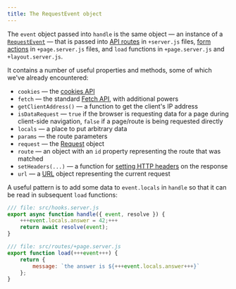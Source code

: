 ```yaml
---
title: The RequestEvent object
---
```


The `event` object passed into `handle` is the same object — an instance of a [`RequestEvent`](https://kit.svelte.dev/docs/types#public-types-requestevent) — that is passed into [API routes](get-handlers) in `+server.js` files, [form actions](the-form-element) in `+page.server.js` files, and `load` functions in `+page.server.js` and `+layout.server.js`.

It contains a number of useful properties and methods, some of which we've already encountered:

* `cookies` — the [cookies API](cookies)
* `fetch` — the standard [Fetch API](https://developer.mozilla.org/en-US/docs/Web/API/Fetch_API), with additional powers
* `getClientAddress()` — a function to get the client's IP address
* `isDataRequest` — `true` if the browser is requesting data for a page during client-side navigation, `false` if a page/route is being requested directly
* `locals` — a place to put arbitrary data
* `params` — the route parameters
* `request` — the [Request](https://developer.mozilla.org/en-US/docs/Web/API/Request) object
* `route` — an object with an `id` property representing the route that was matched
* `setHeaders(...)` — a function for [setting HTTP headers](headers) on the response
* `url` — a [URL](https://developer.mozilla.org/en-US/docs/Web/API/URL) object representing the current request

A useful pattern is to add some data to `event.locals` in `handle` so that it can be read in subsequent `load` functions:

```js
/// file: src/hooks.server.js
export async function handle({ event, resolve }) {
	+++event.locals.answer = 42;+++
	return await resolve(event);
}
```

```js
/// file: src/routes/+page.server.js
export function load(+++event+++) {
	return {
		message: `the answer is ${+++event.locals.answer+++}`
	};
}
```

